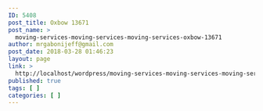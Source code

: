 ```yaml
---
ID: 5408
post_title: Oxbow 13671
post_name: >
  moving-services-moving-services-moving-services-oxbow-13671
author: mrgabonijeff@gmail.com
post_date: 2018-03-28 01:46:23
layout: page
link: >
  http://localhost/wordpress/moving-services-moving-services-moving-services-oxbow-13671/
published: true
tags: [ ]
categories: [ ]
---
```

